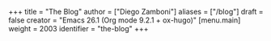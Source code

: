 +++
title = "The Blog"
author = ["Diego Zamboni"]
aliases = ["/blog"]
draft = false
creator = "Emacs 26.1 (Org mode 9.2.1 + ox-hugo)"
[menu.main]
  weight = 2003
  identifier = "the-blog"
+++
